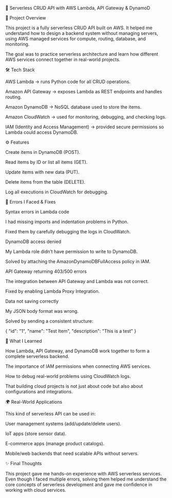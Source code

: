 🚀 Serverless CRUD API with AWS Lambda, API Gateway & DynamoD

📌 Project Overview

This project is a fully serverless CRUD API built on AWS.
It helped me understand how to design a backend system without managing servers, using AWS managed services for compute, routing, database, and monitoring.

The goal was to practice serverless architecture and learn how different AWS services connect together in real-world projects.

🛠️ Tech Stack

AWS Lambda → runs Python code for all CRUD operations.

Amazon API Gateway → exposes Lambda as REST endpoints and handles routing.

Amazon DynamoDB → NoSQL database used to store the items.

Amazon CloudWatch → used for monitoring, debugging, and checking logs.

IAM (Identity and Access Management) → provided secure permissions so Lambda could access DynamoDB.

⚙️ Features

Create items in DynamoDB (POST).

Read items by ID or list all items (GET).

Update items with new data (PUT).

Delete items from the table (DELETE).

Log all executions in CloudWatch for debugging.

🐞 Errors I Faced & Fixes

Syntax errors in Lambda code

I had missing imports and indentation problems in Python.

Fixed them by carefully debugging the logs in CloudWatch.

DynamoDB access denied

My Lambda role didn’t have permission to write to DynamoDB.

Solved by attaching the AmazonDynamoDBFullAccess policy in IAM.

API Gateway returning 403/500 errors

The integration between API Gateway and Lambda was not correct.

Fixed by enabling Lambda Proxy Integration.

Data not saving correctly

My JSON body format was wrong.

Solved by sending a consistent structure:

{
  "id": "1",
  "name": "Test Item",
  "description": "This is a test"
}

📖 What I Learned

How Lambda, API Gateway, and DynamoDB work together to form a complete serverless backend.

The importance of IAM permissions when connecting AWS services.

How to debug real-world problems using CloudWatch logs.

That building cloud projects is not just about code but also about configurations and integrations.

🌍 Real-World Applications

This kind of serverless API can be used in:

User management systems (add/update/delete users).

IoT apps (store sensor data).

E-commerce apps (manage product catalogs).

Mobile/web backends that need scalable APIs without servers.

✨ Final Thoughts

This project gave me hands-on experience with AWS serverless services.
Even though I faced multiple errors, solving them helped me understand the core concepts of serverless development and gave me confidence in working with cloud services.
